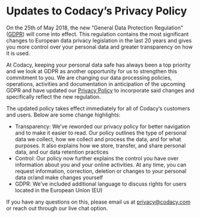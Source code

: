 # Updates to Codacy’s Privacy Policy

On the 25th of May 2018, the new “General Data Protection Regulation”
([GDPR](https://en.wikipedia.org/wiki/General_Data_Protection_Regulation))
will come into effect. This regulation contains the most significant
changes to European data privacy legislation in the last 20 years and
gives you more control over your personal data and greater transparency
on how it is used.

At Codacy, keeping your personal data safe has always been a top
priority and we look at GDPR as another opportunity for us to strengthen
this commitment to you. We are changing our data processing policies,
operations, activities and documentation in anticipation of the upcoming
GDPR and have updated our [Privacy
Policy](https://www.codacy.com/privacy) to incorporate said changes and
specifically reflect the new regulation.

The updated policy takes effect immediately for all of Codacy’s
customers and users. Below are some change highlights:

-   Transparency: We’ve reworded our privacy policy for better
    navigation and to make it easier to read. Our policy outlines the
    type of personal data we collect, how we collect and process the
    data, and for what purposes. It also explains how we store,
    transfer, and share personal data, and our data retention practices
-   Control: Our policy now further explains the control you have over
    information about you and your online activities. At any time, you
    can request information, correction, deletion or changes to your
    personal data or/and make changes yourself
-   GDPR: We’ve included additional language to discuss rights for users
    located in the European Union (EU)

If you have any questions on this, please email us at privacy@codacy.com
or reach out through our live chat option.
